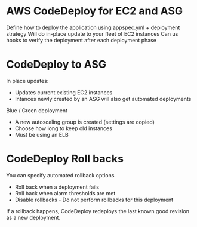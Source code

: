 # AWS CodeDeploy for EC2 and ASG

Define how to deploy the application using appspec.yml + deployment strategy
Will do in-place update to your fleet of EC2 instances
Can us hooks to verify the deployment after each deployment phase

# CodeDeploy to ASG

In place updates:
- Updates current existing EC2 instances
- Intances newly created by an ASG will also get automated deployments

Blue / Green deployment
- A new autoscaling group is created (settings are copied)
- Choose how long to keep old instances
- Must be using an ELB

# CodeDeploy Roll backs 

You can specify automated rollback options
- Roll back when a deployment fails
- Roll back when alarm thresholds are met
- Disable rollbacks - Do not perform rollbacks for this deployment

If a rollback happens, CodeDeploy redeploys the last known good revision as a new deployment.